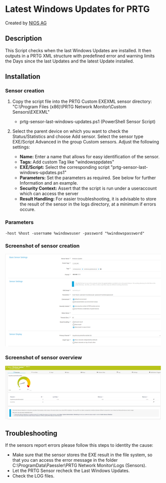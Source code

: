 # Latest Windows Updates for PRTG
 Created by [NIOS AG](https://nios.ch)
 
 ## Description
This Script checks when the last Windows Updates are installed. It then outputs in a PRTG XML structure with predefined error and warning limits the Days since the last Updates and the latest Update installed.

## Installation
### Sensor creation
 1. Copy the script file into the PRTG Custom EXEXML sensor directory:
    "C:\Program Files (x86)\PRTG Network Monitor\Custom Sensors\EXEXML"

	- prtg-sensor-last-windows-updates.ps1 (PowerShell Sensor Script)

 2. Select the parent device on which you want to check the Status/Statistics and choose Add sensor. Select the sensor type EXE/Script Advanced in the group Custom sensors. Adjust the following settings:

	- **Name:** Enter a name that allows for easy identification of the sensor.
	- **Tags:** Add custom Tag like "windowsppdates"
	- **EXE/Script:** Select the corresponding script "prtg-sensor-last-windows-updates.ps1"
	- **Parameters:** Set the parameters as required. See below for further Information and an example.
	- **Security Context:** Assert that the script is run under a useraccount which can access the server
	- **Result Handling:** For easier troubleshooting, it is advisable to store the result of the sensor in the logs directory, at a minimum if errors occure.

### Parameters
    -host %host -username %windowsuser -password "%windowspassword"

### Screenshot of sensor creation
![Windows Update Sensor Configuration](https://github.com/NIOSAG/prtg-sensor-last-windows-updates/blob/main/prtg-sensor-last-windows-updates.PNG?raw=true "Sensor Configuration")

### Screenshot of sensor overview
![Windows Update Sensor Overview](https://github.com/NIOSAG/prtg-sensor-last-windows-updates/blob/main/prtg-sensor-last-windows-updates-overview.PNG?raw=true "Sensor Details")

## Troubleshooting
If the sensors report errors please follow this steps to identity the cause:

- Make sure that the sensor stores the EXE result in the file system, so that you can access the error message in the folder C:\ProgramData\Paessler\PRTG Network Monitor\Logs (Sensors).
- Let the PRTG Sensor recheck the Last Windows Updates.
- Check the LOG files.
